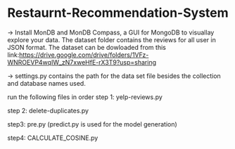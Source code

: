 # Restaurnt-Recommendation-System

-> Install MonDB and MonDB Compass, a GUI for MongoDB to visuallay explore your data.
The dataset folder contains the reviews for all user in JSON format. 
The dataset can be dowloaded from this link:https://drive.google.com/drive/folders/1VFz-WNROEVP4wqIW_zN7xweHfE-rX3T9?usp=sharing

-> settings.py contains the path for the data set file besides the collection and database names used.

run the following files in order
step 1:
yelp-reviews.py

step 2:
delete-duplicates.py

step3:
pre.py
(predict.py is used for the model generation)

step4:
CALCULATE_COSINE.py 




